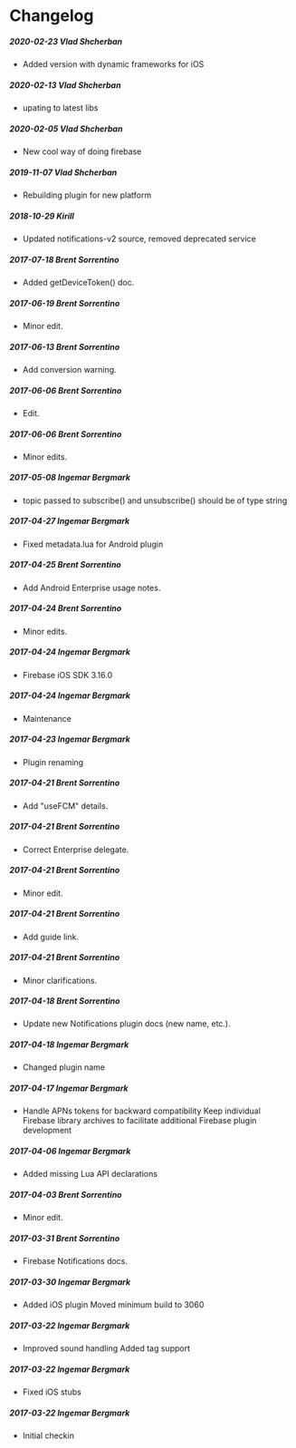 # Changelog
##### 2020-02-23  Vlad Shcherban
 * Added version with dynamic frameworks for iOS

##### 2020-02-13  Vlad Shcherban
 * upating to latest libs

##### 2020-02-05  Vlad Shcherban
 * New cool way of doing firebase

##### 2019-11-07  Vlad Shcherban
 * Rebuilding plugin for new platform

##### 2018-10-29  Kirill
 * Updated notifications-v2 source, removed deprecated service

##### 2017-07-18  Brent Sorrentino
 * Added getDeviceToken() doc.

##### 2017-06-19  Brent Sorrentino
 * Minor edit.

##### 2017-06-13  Brent Sorrentino
 * Add conversion warning.

##### 2017-06-06  Brent Sorrentino
 * Edit.

##### 2017-06-06  Brent Sorrentino
 * Minor edits.

##### 2017-05-08  Ingemar Bergmark
 * topic passed to subscribe() and unsubscribe() should be of type string

##### 2017-04-27  Ingemar Bergmark
 * Fixed metadata.lua for Android plugin

##### 2017-04-25  Brent Sorrentino
 * Add Android Enterprise usage notes.

##### 2017-04-24  Brent Sorrentino
 * Minor edits.

##### 2017-04-24  Ingemar Bergmark
 * Firebase iOS SDK 3.16.0

##### 2017-04-24  Ingemar Bergmark
 * Maintenance

##### 2017-04-23  Ingemar Bergmark
 * Plugin renaming

##### 2017-04-21  Brent Sorrentino
 * Add "useFCM" details.

##### 2017-04-21  Brent Sorrentino
 * Correct Enterprise delegate.

##### 2017-04-21  Brent Sorrentino
 * Minor edit.

##### 2017-04-21  Brent Sorrentino
 * Add guide link.

##### 2017-04-21  Brent Sorrentino
 * Minor clarifications.

##### 2017-04-18  Brent Sorrentino
 * Update new Notifications plugin docs (new name, etc.).

##### 2017-04-18  Ingemar Bergmark
 * Changed plugin name

##### 2017-04-17  Ingemar Bergmark
 * Handle APNs tokens for backward compatibility
Keep individual Firebase library archives to facilitate additional Firebase plugin development

##### 2017-04-06  Ingemar Bergmark
 * Added missing Lua API declarations

##### 2017-04-03  Brent Sorrentino
 * Minor edit.

##### 2017-03-31  Brent Sorrentino
 * Firebase Notifications docs.

##### 2017-03-30  Ingemar Bergmark
 * Added iOS plugin
Moved minimum build to 3060

##### 2017-03-22  Ingemar Bergmark
 * Improved sound handling
Added tag support

##### 2017-03-22  Ingemar Bergmark
 * Fixed iOS stubs

##### 2017-03-22  Ingemar Bergmark
 * Initial checkin

